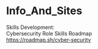 # Info_And_Sites


Skills Development:<br>
Cybersecurity Role Skills Roadmap <br>
https://roadmap.sh/cyber-security

